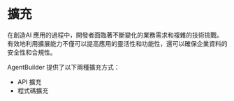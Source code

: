 # 擴充

在創造AI 應用的過程中，開發者面臨著不斷變化的業務需求和複雜的技術挑戰。有效地利用擴展能力不僅可以提高應用的靈活性和功能性，還可以確保企業資料的安全性和合規性。

AgentBuilder 提供了以下兩種擴充方式：
- API 擴充
- 程式碼擴充